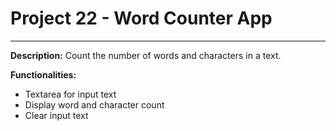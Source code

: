 # Project 22 - Word Counter App
---
**Description:**
Count the number of words and characters in a text.

**Functionalities:**
*   Textarea for input text
*   Display word and character count
*   Clear input text